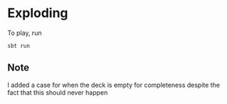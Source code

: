 # Exploding 

To play, run
```
sbt run
```

## Note

I added a case for when the deck is empty for completeness despite the fact that this should never happen